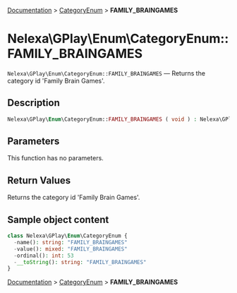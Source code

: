 [Documentation](../../README.md) > [CategoryEnum](README.md) > **FAMILY_BRAINGAMES**

# Nelexa\GPlay\Enum\CategoryEnum::FAMILY_BRAINGAMES
`Nelexa\GPlay\Enum\CategoryEnum::FAMILY_BRAINGAMES` — Returns the category id 'Family Brain Games'.

## Description
```php
Nelexa\GPlay\Enum\CategoryEnum::FAMILY_BRAINGAMES ( void ) : Nelexa\GPlay\Enum\CategoryEnum
```

## Parameters
This function has no parameters.

## Return Values
Returns the category id 'Family Brain Games'.

## Sample object content
```php
class Nelexa\GPlay\Enum\CategoryEnum {
  -name(): string: "FAMILY_BRAINGAMES"
  -value(): mixed: "FAMILY_BRAINGAMES"
  -ordinal(): int: 53
  -__toString(): string: "FAMILY_BRAINGAMES"
}
```

[Documentation](../../README.md) > [CategoryEnum](README.md) > **FAMILY_BRAINGAMES**

